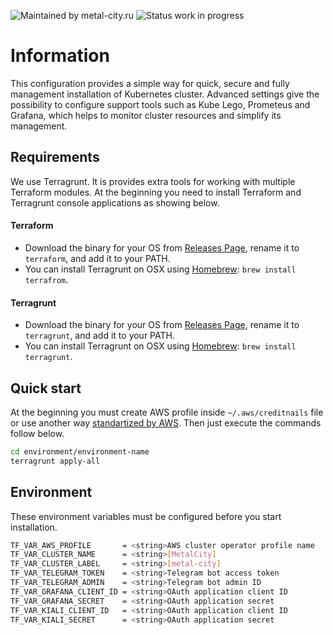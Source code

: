 ![Maintained by metal-city.ru](https://img.shields.io/badge/maintained%20by-metal--city.ru-green.svg?style=for-the-badge&logo=appveyor)
![Status work in progress](https://img.shields.io/badge/status-stable-green.svg?style=for-the-badge&logo=appveyor)
# Information
This configuration provides a simple way for quick, secure and fully management installation of Kubernetes cluster. Advanced settings give the possibility to configure support tools such as Kube Lego, Prometeus and Grafana, which helps to monitor cluster resources and simplify its management.

## Requirements
We use Terragrunt. It is provides extra tools for working with multiple Terraform modules. At the beginning you need to install Terraform and Terragrunt console applications as showing below.

#### Terraform
 - Download the binary for your OS from [Releases Page](https://www.terraform.io/downloads.html), rename it to `terraform`, and add it to your PATH.
 - You can install Terragrunt on OSX using [Homebrew](https://brew.sh/): `brew install terrafrom`.
#### Terragrunt
 - Download the binary for your OS from [Releases Page](https://github.com/gruntwork-io/terragrunt/releases), rename it to `terragrunt`, and add it to your PATH.
 - You can install Terragrunt on OSX using [Homebrew](https://brew.sh/): `brew install terragrunt`.

## Quick start
At the beginning you must create AWS profile inside `~/.aws/creditnails` file or use another 
way [standartized by AWS](https://aws.amazon.com/blogs/security/a-new-and-standardized-way-to-manage-credentials-in-the-aws-sdks/). Then just execute the commands follow below.
```sh
cd environment/environment-name
terragrunt apply-all
```
## Environment
These environment variables must be configured before you start installation.
```sh
TF_VAR_AWS_PROFILE       = <string>AWS cluster operator profile name
TF_VAR_CLUSTER_NAME      = <string>[MetalCity]
TF_VAR_CLUSTER_LABEL     = <string>[metal-city]
TF_VAR_TELEGRAM_TOKEN    = <string>Telegram bot access token
TF_VAR_TELEGRAM_ADMIN    = <string>Telegram bot admin ID
TF_VAR_GRAFANA_CLIENT_ID = <string>OAuth application client ID
TF_VAR_GRAFANA_SECRET    = <string>OAuth application secret
TF_VAR_KIALI_CLIENT_ID   = <string>OAuth application client ID
TF_VAR_KIALI_SECRET      = <string>OAuth application secret
```
